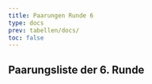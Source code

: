 ```yaml
---
title: Paarungen Runde 6
type: docs
prev: tabellen/docs/
toc: false
---
```



## Paarungsliste der 6. Runde

